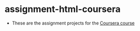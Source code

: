 # assignment-html-coursera
* These are the assignment projects for the [Coursera course](https://www.coursera.org/learn/html-css-javascript-for-web-developers)
